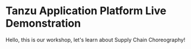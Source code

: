 # Tanzu Application Platform Live Demonstration

Hello, this is our workshop, let's learn about Supply Chain Choreography!

